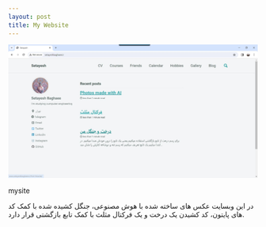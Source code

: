 ```yaml
---
layout: post
title: My Website
---
```

 ![alt text](../assets/img/2.jpg "last")

<a herf = "http://www.setayeshbaghaee.ir/"> mysite</a>

در این وبسایت عکس های ساخته شده با هوش مصنوعی، جنگل کشیده شده با کمک کد های پایتون، کد کشیدن یک درخت و یک فرکتال مثلث با کمک تابع بازگشتی قرار دارد.